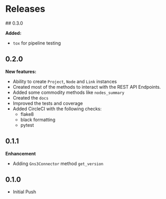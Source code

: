 # Releases

## 0.3.0

**Added:**

- `tox` for pipeline testing

## 0.2.0

**New features:**

- Ability to create `Project`, `Node` and `Link` instances
- Created most of the methods to interact with the REST API Endpoints.
- Added some commodity methods like `nodes_summary`
- Created the `docs`
- Improved the tests and coverage
- Added CircleCI with the following checks:
    - flake8
    - black formatting
    - pytest

## 0.1.1

**Enhancement**
- Adding `Gns3Connector` method `get_version`

## 0.1.0

- Initial Push
